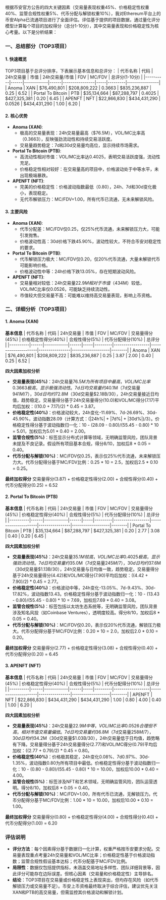 根据币安官方公告的四大关键因素（交易量表现权重45%、价格稳定性权重40%、监管合规性权重5%、代币分配与解锁权重10%），我对Ethereum平台上的币安Alpha已流通项目进行了全面评估。评估基于提供的项目数据，通过量化评分模型计算每个项目的加权得分（总分1-10分），其中交易量表现和价格稳定性为核心考量。以下是分析结果：

### 一、总结部分（TOP3项目）

#### 1. 快速概览
TOP3项目基于总评分排序，下表展示基本信息和总评分：
| 代币名称 | 代码 | 24h交易量 | 市值 | 24h交易量/市值 | FDV | MC/FDV | 总评分(1-10分) |
|----------|------|------------|------|----------------|-----|---------|----------------|
| Anoma | XAN | $76,490,801 | $208,809,222 | 0.3663 | $835,236,887 | 0.25 | 6.52 |
| Portal To Bitcoin | PTB | $35,134,664 | $87,288,797 | 0.4025 | $427,325,381 | 0.20 | 6.45 |
| APENFT | NFT | $22,866,830 | $434,431,290 | 0.0526 | $434,431,290 | 1.00 | 6.20 |

#### 2. 核心优势
- **Anoma (XAN)**:
  - 极高的交易量表现：24h交易量最高（$76.5M），VOL/MC比率高（0.3663），反映强劲流动性和持续交易活跃度。
  - 交易量趋势稳定：7d和30d交易量均高位，显示持续市场需求。
- **Portal To Bitcoin (PTB)**:
  - 高流动性相对市值：VOL/MC比率达0.4025，表明交易活跃度强，流动性充足。
  - 价格稳定性相对较好：在交易量高的项目中，价格波动处于中等水平，未出现极端暴跌。
- **APENFT (NFT)**:
  - 完美的价格稳定性：价格波动指数最低（0.80），24h、7d和30d变化极小，表现稳定。
  - 无代币解锁压力：MC/FDV=1.00，所有代币已流通，无未来解锁风险。

#### 3. 主要风险
- **Anoma (XAN)**:
  - 代币分配差：MC/FDV仅0.25，仅25%代币流通，未来解锁压力大，可能引发抛售。
  - 价格波动性高：30d价格下跌45.90%，波动性较大，不符合币安对稳定性的要求。
- **Portal To Bitcoin (PTB)**:
  - 代币解锁压力极大：MC/FDV仅0.20，仅20%代币流通，大量未解锁代币可能影响价格。
  - 价格波动性中等：24h价格下跌13.05%，存在短期波动风险。
- **APENFT (NFT)**:
  - 交易量相对较低：24h交易量$22.9M相对于市值（$434M）较低，VOL/MC比率仅0.0526，可能缺乏持续流动性。
  - 市值较大但交易量不高：可能难以维持高交易量表现，影响上币资格。

### 二、详细分析（TOP3项目）

#### 1. Anoma (XAN)
**基本信息**
| 代币名称 | 代码 | 24h交易量 | 市值 | FDV | MC/FDV | 交易量得分(45%) | 价格稳定性得分(40%) | 合规性得分(5%) | 代币分配得分(10%) | 总评分 |
|----------|------|------------|------|-----|---------|------------------|---------------------|----------------|-------------------|--------|
| Anoma | XAN | $76,490,801 | $208,809,222 | $835,236,887 | 0.25 | 3.87 | 2.00 | 0.40 | 0.25 | 6.52 |

**四大因素加权分析**
- **交易量表现(45%)**：24h交易量$76.5M为所有项目中最高，VOL/MC比率0.3663极高，显示极强流动性。7d日均交易量约$40.1M（7d交易量$941M/7），30d日均约$72.8M（30d交易量$2.18B/30），24h交易量接近日均值，趋势稳定。交易量得分基于24h交易量得分(10.0)和VOL/MC得分(7.17)平均后加权：((10.0 + 7.17)/2) * 0.45 = 3.87。
- **价格稳定性(40%)**：价格波动较大，24h变化-11.69%、7d-26.69%、30d-45.90%，波动指数28.09（计算方式：(|24h%| + |7d%| + |30d%|)/3）。价格稳定性得分基于波动指数归一化：10 - (28.09 - 0.80)/(55.45 - 0.80) * 10 = 5.01，加权后为5.01 * 0.40 = 2.00。
- **监管合规性(5%)**：标签显示分布式计算等领域，无明确监管风险，团队背景未提及不良记录。假设所有项目基本合规，得分8/10，加权后8 * 0.05 = 0.40。
- **代币分配与解锁(10%)**：MC/FDV仅0.25，表示仅25%代币流通，未来解锁压力大。代币分配得分基于MC/FDV比例：0.25 * 10 = 2.5，加权后2.5 * 0.10 = 0.25。

**最终加权得分**
交易量得分(3.87) + 价格稳定性得分(2.00) + 合规性得分(0.40) + 代币分配得分(0.25) = 6.52

#### 2. Portal To Bitcoin (PTB)
**基本信息**
| 代币名称 | 代码 | 24h交易量 | 市值 | FDV | MC/FDV | 交易量得分(45%) | 价格稳定性得分(40%) | 合规性得分(5%) | 代币分配得分(10%) | 总评分 |
|----------|------|------------|------|-----|---------|------------------|---------------------|----------------|-------------------|--------|
| Portal To Bitcoin | PTB | $35,134,664 | $87,288,797 | $427,325,381 | 0.20 | 2.77 | 3.08 | 0.40 | 0.20 | 6.45 |

**四大因素加权分析**
- **交易量表现(45%)**：24h交易量$35.1M较高，VOL/MC比率0.4025极高，显示强劲流动性。7d日均交易量约$35.0M（7d交易量$245M/7），30d日均约$37.6M（30d交易量$1.13B/30），24h交易量与日均值一致，趋势稳定。交易量得分基于24h交易量得分(4.42)和VOL/MC得分(7.90)平均后加权：((4.42 + 7.90)/2) * 0.45 = 2.77。
- **价格稳定性(40%)**：价格波动中等，24h变化-13.05%、7d-9.43%、30d-17.82%，波动指数13.43。价格稳定性得分基于波动指数归一化：10 - (13.43 - 0.80)/(55.45 - 0.80) * 10 = 7.69，加权后7.69 * 0.40 = 3.08。
- **监管合规性(5%)**：标签包括以太坊生态系统等，无明确监管风险，团队背景涉及知名风投（如Coinbase Ventures），透明度较高。得分8/10，加权后8 * 0.05 = 0.40。
- **代币分配与解锁(10%)**：MC/FDV仅0.20，表示仅20%代币流通，解锁压力极大。代币分配得分基于MC/FDV比例：0.20 * 10 = 2.0，加权后2.0 * 0.10 = 0.20。

**最终加权得分**
交易量得分(2.77) + 价格稳定性得分(3.08) + 合规性得分(0.40) + 代币分配得分(0.20) = 6.45

#### 3. APENFT (NFT)
**基本信息**
| 代币名称 | 代码 | 24h交易量 | 市值 | FDV | MC/FDV | 交易量得分(45%) | 价格稳定性得分(40%) | 合规性得分(5%) | 代币分配得分(10%) | 总评分 |
|----------|------|------------|------|-----|---------|------------------|---------------------|----------------|-------------------|--------|
| APENFT | NFT | $22,866,830 | $434,431,290 | $434,431,290 | 1.00 | 0.80 | 4.00 | 0.40 | 1.00 | 6.20 |

**四大因素加权分析**
- **交易量表现(45%)**：24h交易量$22.9M中等，VOL/MC比率0.0526合理但不高，相对市值交易量偏低。7d日均交易量约$36.8M（7d交易量$258M/7），30d日均约$34.2M（30d交易量$1.03B/30），24h交易量低于日均值，趋势略有下降。交易量得分基于24h交易量得分(2.77)和VOL/MC得分(0.79)平均后加权：((2.77 + 0.79)/2) * 0.45 = 0.80。
- **价格稳定性(40%)**：价格极其稳定，24h变化0.08%、7d0.97%、30d-1.35%，波动指数0.80为所有项目中最低。价格稳定性得分基于波动指数归一化：10 - (0.80 - 0.80)/(55.45 - 0.80) * 10 = 10.00，加权后10.00 * 0.40 = 4.00。
- **监管合规性(5%)**：标签涉及NFT和艺术领域，无明确监管风险，团队运营透明。得分8/10，加权后8 * 0.05 = 0.40。
- **代币分配与解锁(10%)**：MC/FDV=1.00，所有代币已流通，无解锁压力。代币分配得分基于MC/FDV比例：1.00 * 10 = 10.00，加权后10.00 * 0.10 = 1.00。

**最终加权得分**
交易量得分(0.80) + 价格稳定性得分(4.00) + 合规性得分(0.40) + 代币分配得分(1.00) = 6.20

### 评估说明
- **评分方法**：每个因素得分基于数据归一化计算，权重严格按币安要求分配。交易量表现重点考量24h交易量和VOL/MC比率；价格稳定性基于价格波动指数；监管合规性假设基本达标；代币分配基于MC/FDV比例。
- **局限性**：数据仅包括提供指标，未涵盖交易地址多样性、团队详细背景等，因此评分可能存在边际误差。但核心因素（交易量和价格稳定性）主导排名。
- **结论**：TOP3项目在交易量或价格稳定性上表现突出，但均存在风险（如代币解锁压力或交易量不足）。币安上币资格最终取决于综合评估，建议优先关注XAN和PTB的高交易量，但需监控其价格波动和解锁计划。